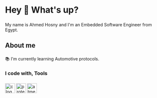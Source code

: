 <h1 align="left">Hey 👋 What's up?</h1>

###

<p align="left">My name is Ahmed Hosny and I'm an Embedded Software Engineer from Egypt.</p>

###

<h2 align="left">About me</h2>

###

<p align="left">📚 I'm currently learning Automotive protocols.</p>

###

<h3 align="left">I code with, Tools</h3>

###

<div align="left">
  <img src="https://cdn.jsdelivr.net/gh/devicons/devicon/icons/c/c-original.svg" height="32" alt="c logo"  />
  <img src="https://www.labcenter.com/images/logo.png" height="32" alt="proteus logo"  />
  <img src="https://www.it.unlv.edu/sites/default/files/styles/250_width/public/sites/default/files/assets/software/logos/atmel_studio.png?itok=bO_6oTM6" height="32" alt="atmel studio logo"  />
  
</div>

###
